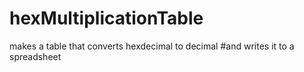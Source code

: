 # hexMultiplicationTable
makes a table that converts hexdecimal to decimal #and writes it to a spreadsheet
